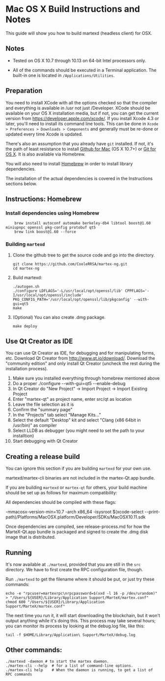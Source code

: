Mac OS X Build Instructions and Notes
====================================
This guide will show you how to build martexd (headless client) for OSX.

Notes
-----

* Tested on OS X 10.7 through 10.13 on 64-bit Intel processors only.

* All of the commands should be executed in a Terminal application. The
built-in one is located in `/Applications/Utilities`.

Preparation
-----------

You need to install XCode with all the options checked so that the compiler
and everything is available in /usr not just /Developer. XCode should be
available on your OS X installation media, but if not, you can get the
current version from https://developer.apple.com/xcode/. If you install
Xcode 4.3 or later, you'll need to install its command line tools. This can
be done in `Xcode > Preferences > Downloads > Components` and generally must
be re-done or updated every time Xcode is updated.

There's also an assumption that you already have `git` installed. If
not, it's the path of least resistance to install [Github for Mac](https://mac.github.com/)
(OS X 10.7+) or
[Git for OS X](https://code.google.com/p/git-osx-installer/). It is also
available via Homebrew.

You will also need to install [Homebrew](http://brew.sh) in order to install library
dependencies.

The installation of the actual dependencies is covered in the Instructions
sections below.

Instructions: Homebrew
----------------------

### Install dependencies using Homebrew

        brew install autoconf automake berkeley-db4 libtool boost@1.60 miniupnpc openssl pkg-config protobuf qt5
        brew link boost@1.60 --force

### Building `martexd`

1.  Clone the github tree to get the source code and go into the directory.

        git clone https://github.com/CooleRRSA/martex-ng.git
        cd martex-ng

2.  Build martexd:

        ./autogen.sh
        ./configure LDFLAGS='-L/usr/local/opt/openssl/lib' CPPFLAGS='-I/usr/local/opt/openssl/include' PKG_CONFIG_PATH='/usr/local/opt/openssl/lib/pkgconfig' --with-gui=qt5
        make

3.  (Optional) You can also create .dmg package.

        make deploy

Use Qt Creator as IDE
------------------------
You can use Qt Creator as IDE, for debugging and for manipulating forms, etc.
Download Qt Creator from http://www.qt.io/download/. Download the "community edition" and only install Qt Creator (uncheck the rest during the installation process).

1. Make sure you installed everything through homebrew mentioned above
2. Do a proper ./configure --with-gui=qt5 --enable-debug
3. In Qt Creator do "New Project" -> Import Project -> Import Existing Project
4. Enter "martex-qt" as project name, enter src/qt as location
5. Leave the file selection as it is
6. Confirm the "summary page"
7. In the "Projects" tab select "Manage Kits..."
8. Select the default "Desktop" kit and select "Clang (x86 64bit in /usr/bin)" as compiler
9. Select LLDB as debugger (you might need to set the path to your installtion)
10. Start debugging with Qt Creator

Creating a release build
------------------------
You can ignore this section if you are building `martexd` for your own use.

martexd/martex-cli binaries are not included in the martex-Qt.app bundle.

If you are building `martexd` or `martex-qt` for others, your build machine should be set up
as follows for maximum compatibility:

All dependencies should be compiled with these flags:

 -mmacosx-version-min=10.7
 -arch x86_64
 -isysroot $(xcode-select --print-path)/Platforms/MacOSX.platform/Developer/SDKs/MacOSX10.11.sdk

Once dependencies are compiled, see release-process.md for how the MarteX-Qt.app
bundle is packaged and signed to create the .dmg disk image that is distributed.

Running
-------

It's now available at `./martexd`, provided that you are still in the `src`
directory. We have to first create the RPC configuration file, though.

Run `./martexd` to get the filename where it should be put, or just try these
commands:

    echo -e "rpcuser=martexrpc\nrpcpassword=$(xxd -l 16 -p /dev/urandom)" > "/Users/${USER}/Library/Application Support/MarteX/martex.conf"
    chmod 600 "/Users/${USER}/Library/Application Support/MarteX/martex.conf"

The next time you run it, it will start downloading the blockchain, but it won't
output anything while it's doing this. This process may take several hours;
you can monitor its process by looking at the debug.log file, like this:

    tail -f $HOME/Library/Application\ Support/MarteX/debug.log

Other commands:
-------

    ./martexd -daemon # to start the martex daemon.
    ./martex-cli --help  # for a list of command-line options.
    ./martex-cli help    # When the daemon is running, to get a list of RPC commands
